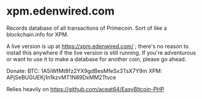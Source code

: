 xpm.edenwired.com
==============

Records database of all transactions of Primecoin.  Sort of like a blockchain.info for XPM.

A live version is up at https://xpm.edenwired.com/ ; there's no reason to install this anywhere if the live version is still running.  If you're adventurous or want to use it to make a database for another coin, please go ahead.

Donate:
	BTC: 1A5iWfMt8fz2YX9gdBesMfeSx3TsX7Y9m
	XPM: APjSeBUGUEKj1n1kzvMT1N89DxMM2Ttvce

Relies heavily on https://github.com/aceat64/EasyBitcoin-PHP
